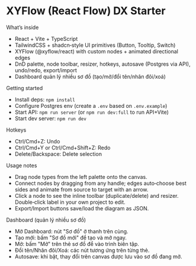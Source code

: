 # XYFlow (React Flow) DX Starter

What’s inside

- React + Vite + TypeScript
- TailwindCSS + shadcn‑style UI primitives (Button, Tooltip, Switch)
- XYFlow (@xyflow/react) with custom nodes + animated directional edges
- DnD palette, node toolbar, resizer, hotkeys, autosave (Postgres via API), undo/redo, export/import
- Dashboard quản lý nhiều sơ đồ (tạo/mở/đổi tên/nhân đôi/xoá)

Getting started

- Install deps: `npm install`
- Configure Postgres env (create a `.env` based on `.env.example`)
- Start API: `npm run server` (or `npm run dev:full` to run API+Vite)
- Start dev server: `npm run dev`

Hotkeys

- Ctrl/Cmd+Z: Undo
- Ctrl/Cmd+Y or Ctrl/Cmd+Shift+Z: Redo
- Delete/Backspace: Delete selection

Usage notes

- Drag node types from the left palette onto the canvas.
- Connect nodes by dragging from any handle; edges auto‑choose best sides and animate from source to target with an arrow.
- Click a node to see the inline toolbar (duplicate/delete) and resizer. Double‑click label in your own project to edit.
- Export/Import buttons save/load the diagram as JSON.

Dashboard (quản lý nhiều sơ đồ)

- Mở Dashboard: nút "Sơ đồ" ở thanh trên cùng.
- Tạo mới: bấm "Sơ đồ mới" để tạo và mở ngay.
- Mở: bấm "Mở" trên thẻ sơ đồ để vào trình biên tập.
- Đổi tên/Nhân đôi/Xoá: các nút tương ứng trên từng thẻ.
- Autosave: khi bật, thay đổi trên canvas được lưu vào sơ đồ đang mở.
